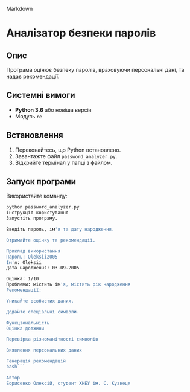 Markdown

# Аналізатор безпеки паролів

## Опис
Програма оцінює безпеку паролів, враховуючи персональні дані, та надає рекомендації.

## Системні вимоги
- **Python 3.6** або новіша версія
- Модуль `re`

## Встановлення
1. Переконайтесь, що Python встановлено.
2. Завантажте файл `password_analyzer.py`.
3. Відкрийте термінал у папці з файлом.

## Запуск програми
Використайте команду:
```bash
python password_analyzer.py
Інструкція користування
Запустіть програму.

Введіть пароль, ім'я та дату народження.

Отримайте оцінку та рекомендації.

Приклад використання
Пароль: Oleksii2005
Ім'я: Oleksii
Дата народження: 03.09.2005

Оцінка: 1/10
Проблеми: містить ім'я, містить рік народження
Рекомендації:

Уникайте особистих даних.

Додайте спеціальні символи.

Функціональність
Оцінка довжини

Перевірка різноманітності символів

Виявлення персональних даних

Генерація рекомендацій
bash```

Автор
Борисенко Олексій, студент ХНЕУ ім. С. Кузнеця
